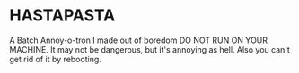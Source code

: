 # HASTAPASTA
A Batch Annoy-o-tron I made out of boredom
DO NOT RUN ON YOUR MACHINE.
It may not be dangerous, but it's annoying as hell. Also you can't get rid of it by rebooting.
